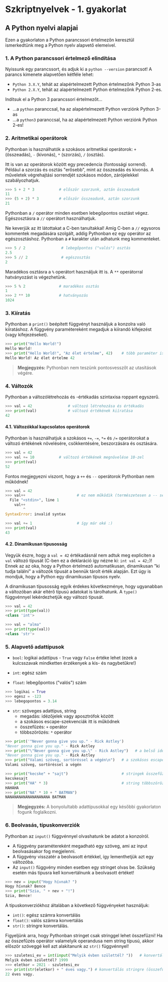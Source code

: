 # Szkriptnyelvek - 1. gyakorlat

## A Python nyelvi alapjai

Ezen a gyakorlaton a Python parancssori értelmezőn keresztül ismerkedtünk meg a Python nyelv alapvető elemeivel.


### 1. A Python parancssori értelmező elindítása

Nyissunk egy parancssort, és adjuk ki a `python --version` parancsot! A parancs kimenete alapvetően kétféle lehet:

* `Python 3.X.Y`, tehát az alapértelmezett Python értelmezőnk Python 3-as
* `Python 2.X.Y`, tehát az alapértelmezett Python értelmezőnk Python 2-es.

Indítsuk el a Python 3 parancssori értelmezőt...

* ...a `python` paranccsal, ha az alapértelmezett Python verziónk Python 3-as
* ...a `python3` paranccsal, ha az alapértelmezett Python verziónk Python 2-es!


### 2. Aritmetikai operátorok

Pythonban is használhatók a szokásos aritmetikai operátorok: `+` (összeadás), `-` (kivonás), `*` (szorzás), `/` (osztás).

Itt is van az operátorok között egy <span class="red">precedencia</span> (fontossági sorrend). Például a szorzás és osztás "erősebb", mint az összeadás és kivonás. A műveletek végrehajtási sorrendjét szokásos módon, zárójelekkel szabályozhatjuk.

```python
>>> 5 + 2 * 3           # először szorzunk, aztán összeadunk
11
>>> (5 + 2) * 3         # először összeadunk, aztán szorzunk
21
```

Pythonban a `/` operátor minden esetben lebegőpontos osztást végez. Egészosztásra a `//` operátort használhatjuk.

Ne keverjük az itt látottakat a C-ben tanultakkal! Amíg C-ben a `//` egysoros kommentek megadására szolgált, addig Pythonban ez egy operátor az egészosztáshoz. Pythonban a `#` karakter után adhatunk meg kommenteket.

```python
>>> 5 / 2                # lebegőpontos ("valós") osztás
2.5
>>> 5 // 2               # egészosztás
2
```

Maradékos osztásra a `%` operátort használjuk itt is. A `**` operátorral hatványozást is végezhetünk.

```python
>>> 5 % 2               # maradékos osztás
1
>>> 2 ** 10             # hatványozás
1024
```


### 3. Kiíratás

Pythonban a `print()` beépített függvényt használjuk a konzolra való kiíratáshoz. A függvény paramétereként megadjuk a kiírandó kifejezést (vagy kifejezéseket).

```python
>>> print("Hello World!")
Hello World!
>>> print("Hello World!", "Az élet értelme", 42)    # több paraméter is megadható
Hello World! Az élet értelme 42
```

> **Megjegyzés:** Pythonban nem teszünk pontosvesszőt az utasítások végére.


### 4. Változók

Pythonban a változólétrehozás és -értékadás szintaxisa roppant egyszerű.

```python
>>> val = 42                # változó létrehozása és értékadás
>>> print(val)              # változó értékének kiíratása
42
```

#### 4.1. Változókkal kapcsolatos operátorok


Pythonban is használhatjuk a szokásos `+=`, `-=`, `*=` és `/=` operátorokat a változó értékének növelésére, csökkentésére, beszorzására és osztására.

```python
>>> val = 42
>>> val += 10           # változó értékének megnövelése 10-zel
>>> print(val)
52
```

Fontos megjegyezni viszont, hogy <span class="red">a `++` és `--` operátorok Pythonban nem működnek</span>!

```python
>>> val = 42
>>> val++                       # ez nem működik (természetesen a -- sem)! :(
  File "<stdin>", line 1
    val++
        ^
SyntaxError: invalid syntax

>>> val += 1                    # így már oké :)
>>> print(val)
43
```


#### 4.2. Dinamikusan típusosság

Vegyük észre, hogy a `val = 42` értékadásnál nem adtuk meg expliciten a `val` változó típusát (C-ben ez a deklaráció így nézne ki: `int val = 42;`)! Ennek az az oka, hogy a Python értelmező automatikusan, dinamikusan "ki tudja találni" a változók típusát a bennük tárolt érték alapján. Ezt úgy is mondjuk, hogy <span class="red">a Python egy dinamikusan típusos nyelv</span>.

A dinamikusan típusosság egyik érdekes következménye, hogy ugyanabban a változóban akár eltérő típusú adatokat is tárolhatunk. A `type()` függvénnyel lekérdezhetjük egy változó típusát.

```python
>>> val = 42
>>> print(type(val))
<class 'int'>

>>> val = "alma"
>>> print(type(val))
<class 'str'>
```


### 5. Alapvető adattípusok

* `bool`: logikai adattípus - `True` vagy `False` értéke lehet (ezek a kulcsszavak mindketten érzékenyek a kis- és nagybetűkre!)

* `int`: egész szám

* `float`: lebegőpontos ("valós") szám

```python
>>> logikai = True
>>> egesz = -123
>>> lebegopontos = 3.14
```

* `str`: szöveges adattípus, string
    * megadás: idézőjelek vagy aposztrófok között
    * a szokásos escape-szekvenciák itt is működnek
    * összefűzés: `+` operátor
    * többszörözés: `*` operátor

```python
>>> print('"Never gonna give you up." - Rick Astley')
"Never gonna give you up." - Rick Astley
>>> print("\"Never gonna give you up.\" - Rick Astley")   # a belső idézőjelek escape-elése is jó megoldás
"Never gonna give you up." - Rick Astley
>>> print("Valami szöveg, sortöréssel a végén\n")   # a szokásos escape-szekvenciák (pl. sortörés) működnek
Valami szöveg, sortöréssel a végén

>>> print("kecske" + "sajt")                        # stringek összefűzése
kecskesajt
>>> print("HA" * 3)                                 # string többszörözése
HAHAHA
>>> print("NA" * 10 + " BATMAN")
NANANANANANANANANANA BATMAN
```

> **Megjegyzés:** A bonyolultabb adattípusokkal egy későbbi gyakorlaton fogunk foglalkozni.


### 6. Beolvasás, típuskonverziók

Pythonban az `input()` függvénnyel olvashatunk be adatot a konzolról.

* A függvény paramétereként megadható egy szöveg, ami az input beolvasásakor fog megjelenni.
* A függvény visszatér a beolvasott értékkel, így lementhetjük azt egy változóba.
* <span class="red">Az `input()` függvény minden esetben egy stringet olvas be. Szükség esetén más típusra kell konvertálnunk a beolvasott értéket!</span>

```python
>>> nev = input("Hogy hívnak? ")
Hogy hívnak? Bence
>>> print("Szia, " + nev + "!")
Szia, Bence!
```

A típuskonverziókhoz általában a következő függvényeket használjuk:

* `int()`: egész számra konvertálás
* `float()`: valós számra konvertálás
* `str()`: stringre konvertálás.

Figyeljünk arra, hogy <span class="red">Pythonban stringet csak stringgel lehet összefűzni</span>! Ha az összefűzés operátor valamelyik operandusa nem string típusú, akkor először szöveggé kell azt alakítanunk az `str()` függvénnyel!

```python
>>> szuletesi_ev = int(input("Melyik évben születtél? "))   # konvertálás egész számra
Melyik évben születtél? 1999
>>> eletkor = 2021 - szuletesi_ev
>>> print(str(eletkor) + " éves vagy.") # konvertálás stringre (összefűzés miatt)
22 éves vagy.
```